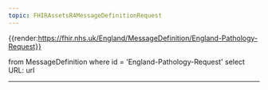 ```yaml
---
topic: FHIRAssetsR4MessageDefinitionRequest
---
```


{{render:https://fhir.nhs.uk/England/MessageDefinition/England-Pathology-Request}}

<fql output="transpose">
  from 
    MessageDefinition
  where 
    id = 'England-Pathology-Request'
  select
    URL: url 
</fql>

---